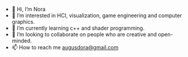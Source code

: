 - 👋 Hi, I’m Nora
- 👀 I’m interested in HCI, visualization, game engineering and computer graphics.
- 🌱 I’m currently learning c++ and shader programming.
- 💞️ I’m looking to collaborate on people who are creative and open-minded. 
- 📫 How to reach me augusdora@gmail.com

<!---
benlaskiii/benlaskiii is a ✨ special ✨ repository because its `README.md` (this file) appears on your GitHub profile.
You can click the Preview link to take a look at your changes.
--->
